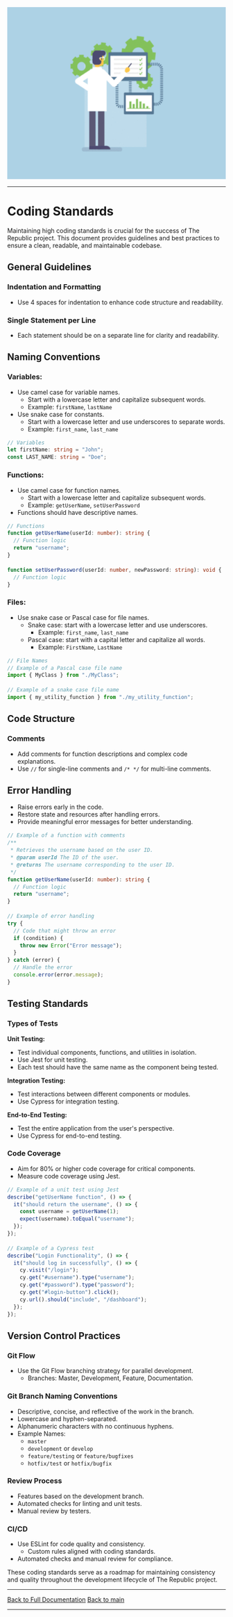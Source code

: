 <div>
    <img src="../images/gifs/Testing.gif" alt="Gif" style="width: 1584px; height: 396px;"/>
</div>

---

# Coding Standards

Maintaining high coding standards is crucial for the success of The Republic project. This document provides guidelines and best practices to ensure a clean, readable, and maintainable codebase.

## General Guidelines

### Indentation and Formatting

- Use 4 spaces for indentation to enhance code structure and readability.

### Single Statement per Line

- Each statement should be on a separate line for clarity and readability.

## Naming Conventions

### Variables:

- Use camel case for variable names.
  - Start with a lowercase letter and capitalize subsequent words.
  - Example: `firstName`, `lastName`
- Use snake case for constants.
  - Start with a lowercase letter and use underscores to separate words.
  - Example: `first_name`, `last_name`

```typescript
// Variables
let firstName: string = "John";
const LAST_NAME: string = "Doe";
```

### Functions:

- Use camel case for function names.
  - Start with a lowercase letter and capitalize subsequent words.
  - Example: `getUserName`, `setUserPassword`
- Functions should have descriptive names.

```typescript
// Functions
function getUserName(userId: number): string {
  // Function logic
  return "username";
}

function setUserPassword(userId: number, newPassword: string): void {
  // Function logic
}
```

### Files:

- Use snake case or Pascal case for file names.
  - Snake case: start with a lowercase letter and use underscores.
    - Example: `first_name`, `last_name`
  - Pascal case: start with a capital letter and capitalize all words.
    - Example: `FirstName`, `LastName`

```typescript
// File Names
// Example of a Pascal case file name
import { MyClass } from "./MyClass";

// Example of a snake case file name
import { my_utility_function } from "./my_utility_function";
```

## Code Structure

### Comments

- Add comments for function descriptions and complex code explanations.
- Use `//` for single-line comments and `/* */` for multi-line comments.

## Error Handling

- Raise errors early in the code.
- Restore state and resources after handling errors.
- Provide meaningful error messages for better understanding.

```typescript
// Example of a function with comments
/**
 * Retrieves the username based on the user ID.
 * @param userId The ID of the user.
 * @returns The username corresponding to the user ID.
 */
function getUserName(userId: number): string {
  // Function logic
  return "username";
}

// Example of error handling
try {
  // Code that might throw an error
  if (condition) {
    throw new Error("Error message");
  }
} catch (error) {
  // Handle the error
  console.error(error.message);
}
```

## Testing Standards

### Types of Tests

**Unit Testing:**

- Test individual components, functions, and utilities in isolation.
- Use Jest for unit testing.
- Each test should have the same name as the component being tested.

**Integration Testing:**

- Test interactions between different components or modules.
- Use Cypress for integration testing.

**End-to-End Testing:**

- Test the entire application from the user's perspective.
- Use Cypress for end-to-end testing.

### Code Coverage

- Aim for 80% or higher code coverage for critical components.
- Measure code coverage using Jest.

```typescript
// Example of a unit test using Jest
describe("getUserName function", () => {
  it("should return the username", () => {
    const username = getUserName(1);
    expect(username).toEqual("username");
  });
});

// Example of a Cypress test
describe("Login Functionality", () => {
  it("should log in successfully", () => {
    cy.visit("/login");
    cy.get("#username").type("username");
    cy.get("#password").type("password");
    cy.get("#login-button").click();
    cy.url().should("include", "/dashboard");
  });
});
```

## Version Control Practices

### Git Flow

- Use the Git Flow branching strategy for parallel development.
  - Branches: Master, Development, Feature, Documentation.

### Git Branch Naming Conventions

- Descriptive, concise, and reflective of the work in the branch.
- Lowercase and hyphen-separated.
- Alphanumeric characters with no continuous hyphens.
- Example Names:
  - `master`
  - `development` or `develop`
  - `feature/testing` or `feature/bugfixes`
  - `hotfix/test` or `hotfix/bugfix`

### Review Process

- Features based on the development branch.
- Automated checks for linting and unit tests.
- Manual review by testers.

### CI/CD

- Use ESLint for code quality and consistency.
  - Custom rules aligned with coding standards.
- Automated checks and manual review for compliance.

These coding standards serve as a roadmap for maintaining consistency and quality throughout the development lifecycle of The Republic project.

---

[Back to Full Documentation](./../README.md)
[Back to main](/README.md)

---
